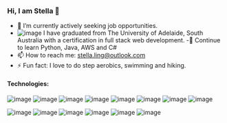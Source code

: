### Hi, I am Stella 👋


- 🔭 I’m currently actively seeking job opportunities.
- ![image](https://user-images.githubusercontent.com/98439836/189521524-7a79f4d3-ed29-4913-b898-48a4cf806acd.png)
 I have graduated from The University of Adelaide, South Australia with a certification in full stack web development.
-🌱 Continue to learn Python, Java, AWS and C#
- 📫 How to reach me: stella.ling@outlook.com
- ⚡ Fun fact: I love to do step aerobics, swimming and hiking.

#### Technologies:


![image](https://user-images.githubusercontent.com/98439836/189519763-23cdd910-255d-4a41-9879-3ea491f684c6.png)
![image](https://user-images.githubusercontent.com/98439836/189519873-0fc36949-fa43-4b21-b88c-957bf7dc129e.png)
![image](https://user-images.githubusercontent.com/98439836/189519966-5ec50ef2-5c4e-4ad0-b3b1-f58673a55f16.png)
![image](https://user-images.githubusercontent.com/98439836/189520123-39d54073-ddec-47bc-ad0d-6e18a4782269.png)
![image](https://user-images.githubusercontent.com/98439836/189520091-59d1616e-5e89-4ed5-af56-063a4c74103a.png)
![image](https://user-images.githubusercontent.com/98439836/189520275-4111649c-0de8-4e7c-831f-e948bcef54d0.png)
![image](https://user-images.githubusercontent.com/98439836/189520314-ddff61ac-94eb-40f7-9e52-4020f19bab12.png)
![image](https://user-images.githubusercontent.com/98439836/189520624-f82d4c37-65da-4e07-aca5-532b7d5962c1.png)

![image](https://user-images.githubusercontent.com/98439836/189520785-732e6e33-8c65-49b6-ae68-248caad187fe.png)
![image](https://user-images.githubusercontent.com/98439836/189520895-43ad4c53-21ad-465a-b023-ec4e83acd9fa.png)
![image](https://user-images.githubusercontent.com/98439836/189521249-e74739f1-3f6b-4793-93ce-6ac0e9f65d9f.png)
![image](https://user-images.githubusercontent.com/98439836/189521303-d03059eb-82af-4df5-9c23-0861b8ca66a1.png)
![image](https://user-images.githubusercontent.com/98439836/189521332-0bd32f4c-701b-414a-982a-1c186f50f672.png)
![image](https://user-images.githubusercontent.com/98439836/189521390-bcba2904-35dc-46d2-afd2-a5e4b5facb88.png)




